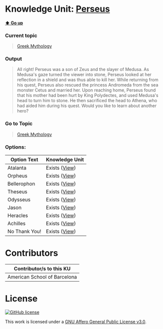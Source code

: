 # Knowledge Unit: [Perseus](../../knowledge_units/greek-mythology/perseus.md)

#### [:arrow_up: Go up](../../topics/greek-mythology.md)
### Current topic
> [Greek Mythology](../../topics/greek-mythology.md)
### Output
> All right! Perseus was a son of Zeus and the slayer of Medusa. As Medusa&#039;s gaze turned the viewer into stone, Perseus looked at her reflection in a shield and was thus able to kill her. While returning from his quest, Perseus also rescued the princess Andromeda from the sea monster Cetus and married her. Upon reaching home, Perseus found that his mother had been hurt by King Polydectes, and used Medusa&#039;s head to turn him to stone. He then sacrificed the head to Athena, who had aided him during his quest. Would you like to learn about another hero?
### Go to Topic
> [Greek Mythology](../../topics/greek-mythology.md)

### Options: 

| Option Text | Knowledge Unit |
| - | - |  
| Atalanta  |  Exists ([View](../../knowledge_units/greek-mythology/atalanta.md))  |  
| Orpheus  |  Exists ([View](../../knowledge_units/greek-mythology/orpheus.md))  |  
| Bellerophon  |  Exists ([View](../../knowledge_units/greek-mythology/bellerophon.md))  |  
| Theseus  |  Exists ([View](../../knowledge_units/greek-mythology/theseus.md))  |  
| Odysseus  |  Exists ([View](../../knowledge_units/greek-mythology/odysseus.md))  |  
| Jason  |  Exists ([View](../../knowledge_units/greek-mythology/jason.md))  |  
| Heracles  |  Exists ([View](../../knowledge_units/greek-mythology/heracles.md))  |  
| Achilles  |  Exists ([View](../../knowledge_units/greek-mythology/achilles.md))  |  
| No Thank You!  |  Exists ([View](../../knowledge_units/greek-mythology/no-thank-you.md))  | 

# Contributors

| Contributor/s to this KU |
| - | 
| American School of Barcelona |

# License
[![GitHub license](https://img.shields.io/github/license/inbrainz/cerebro)](https://github.com/inbrainz/cerebro/blob/master/LICENSE)

This work is licensed under a [GNU Affero General Public License v3.0](https://www.gnu.org/licenses/agpl-3.0.txt).